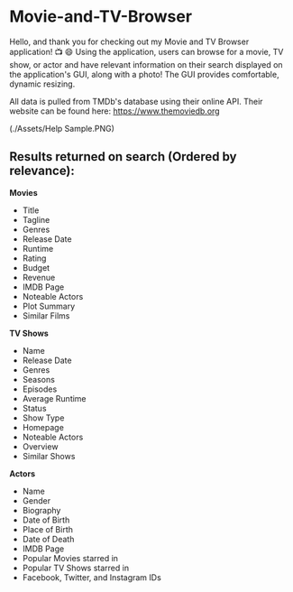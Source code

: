 # Movie-and-TV-Browser

Hello, and thank you for checking out my Movie and TV Browser application! :tv: :smile: Using the application, users can browse for a movie, TV show, or actor and have relevant information on their search displayed on the application's GUI, along with a photo! The GUI provides comfortable, dynamic resizing.

All data is pulled from TMDb's database using their online API. Their website can be found here: https://www.themoviedb.org

(./Assets/Help Sample.PNG)

## Results returned on search (Ordered by relevance):

**Movies**
   * Title
   * Tagline
   * Genres
   * Release Date
   * Runtime
   * Rating
   * Budget
   * Revenue
   * IMDB Page
   * Noteable Actors
   * Plot Summary
   * Similar Films

**TV Shows**
   * Name
   * Release Date
   * Genres
   * Seasons
   * Episodes
   * Average Runtime
   * Status
   * Show Type
   * Homepage
   * Noteable Actors
   * Overview
   * Similar Shows

**Actors**
   * Name
   * Gender
   * Biography
   * Date of Birth
   * Place of Birth
   * Date of Death
   * IMDB Page
   * Popular Movies starred in
   * Popular TV Shows starred in
   * Facebook, Twitter, and Instagram IDs
  


